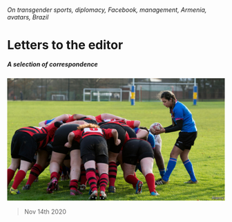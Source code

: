 ###### On transgender sports, diplomacy, Facebook, management, Armenia, avatars, Brazil

# Letters to the editor 

##### A selection of correspondence 

![image](images/20201017_STP001_0.jpg) 

> Nov 14th 2020 

